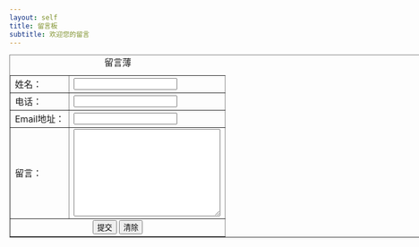 ```yaml
---
layout: self
title: 留言板
subtitle: 欢迎您的留言
---
```


 <table border=1 style="width: 980px; margin: 0 auto;">
    <caption>留言薄</caption>
    <tr>
    <td>姓名：</td>
    <td><input type='text' /></td>
    </tr>
    <tr>
    <td>电话：</td>
    <td><input type='text' /></td>
    </tr>
    <tr>
    <td>Email地址：</td>
    <td><input type='text' /></td>
    </tr>
    <tr>
    <td>留言：</td>
    <td><textarea rows="10" cols="30" ></textarea></td>
    </tr>
    <tr><td colspan="2" align='center'><input type='button' value='提交' /> <input type='button' value='清除' /></td></tr>
    </table>